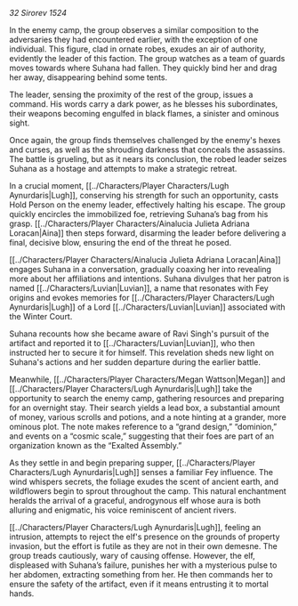*32 Sirorev 1524*

In the enemy camp, the group observes a similar composition to the adversaries they had encountered earlier, with the exception of one individual. This figure, clad in ornate robes, exudes an air of authority, evidently the leader of this faction. The group watches as a team of guards moves towards where Suhana had fallen. They quickly bind her and drag her away, disappearing behind some tents.

The leader, sensing the proximity of the rest of the group, issues a command. His words carry a dark power, as he blesses his subordinates, their weapons becoming engulfed in black flames, a sinister and ominous sight.

Once again, the group finds themselves challenged by the enemy's hexes and curses, as well as the shrouding darkness that conceals the assassins. The battle is grueling, but as it nears its conclusion, the robed leader seizes Suhana as a hostage and attempts to make a strategic retreat.

In a crucial moment, [[../Characters/Player Characters/Lugh Aynurdaris|Lugh]], conserving his strength for such an opportunity, casts Hold Person on the enemy leader, effectively halting his escape. The group quickly encircles the immobilized foe, retrieving Suhana’s bag from his grasp. [[../Characters/Player Characters/Ainalucia Julieta Adriana Loracan|Aina]] then steps forward, disarming the leader before delivering a final, decisive blow, ensuring the end of the threat he posed.

[[../Characters/Player Characters/Ainalucia Julieta Adriana Loracan|Aina]] engages Suhana in a conversation, gradually coaxing her into revealing more about her affiliations and intentions. Suhana divulges that her patron is named [[../Characters/Luvian|Luvian]], a name that resonates with Fey origins and evokes memories for [[../Characters/Player Characters/Lugh Aynurdaris|Lugh]] of a Lord [[../Characters/Luvian|Luvian]] associated with the Winter Court.

Suhana recounts how she became aware of Ravi Singh's pursuit of the artifact and reported it to [[../Characters/Luvian|Luvian]], who then instructed her to secure it for himself. This revelation sheds new light on Suhana's actions and her sudden departure during the earlier battle.

Meanwhile, [[../Characters/Player Characters/Megan Wattson|Megan]] and [[../Characters/Player Characters/Lugh Aynurdaris|Lugh]] take the opportunity to search the enemy camp, gathering resources and preparing for an overnight stay. Their search yields a lead box, a substantial amount of money, various scrolls and potions, and a note hinting at a grander, more ominous plot. The note makes reference to a “grand design,” “dominion,” and events on a “cosmic scale,” suggesting that their foes are part of an organization known as the “Exalted Assembly.”

As they settle in and begin preparing supper, [[../Characters/Player Characters/Lugh Aynurdaris|Lugh]] senses a familiar Fey influence. The wind whispers secrets, the foliage exudes the scent of ancient earth, and wildflowers begin to sprout throughout the camp. This natural enchantment heralds the arrival of a graceful, androgynous elf whose aura is both alluring and enigmatic, his voice reminiscent of ancient rivers.

[[../Characters/Player Characters/Lugh Aynurdaris|Lugh]], feeling an intrusion, attempts to reject the elf's presence on the grounds of property invasion, but the effort is futile as they are not in their own demesne. The group treads cautiously, wary of causing offense. However, the elf, displeased with Suhana’s failure, punishes her with a mysterious pulse to her abdomen, extracting something from her. He then commands her to ensure the safety of the artifact, even if it means entrusting it to mortal hands.
